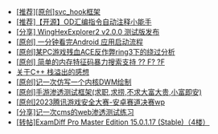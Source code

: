 + [[推荐][原创]svc_hook框架](https://bbs.kanxue.com/thread-284713.htm)
+ [[推荐]【开源】OD汇编指令自动注释小能手](https://bbs.kanxue.com/thread-284663.htm)
+ [[分享] WingHexExplorer2 v2.0.0 测试版发布](https://bbs.kanxue.com/thread-284723.htm)
+ [[原创] 一分钟看完Android 应用启动流程](https://bbs.kanxue.com/thread-284686.htm)
+ [[原创]某PC游戏残血ACE反作弊ring3下的绕过分析](https://bbs.kanxue.com/thread-284667.htm)
+ [[原创] 简单的内存特征码暴力搜索支持 ?? F? ?F](https://bbs.kanxue.com/thread-284451.htm)
+ [关于C++ 栈溢出的感想](https://bbs.kanxue.com/thread-284728.htm)
+ [[原创]记一次仿写一个内核DWM绘制](https://bbs.kanxue.com/thread-279167.htm)
+ [[原创]手游渗透测试框架(求职,求捞,不求大富大贵,小富即安)](https://bbs.kanxue.com/thread-284688.htm)
+ [[原创]2023腾讯游戏安全大赛-安卓赛道决赛wp](https://bbs.kanxue.com/thread-276897.htm)
+ [[分享]记一次cms的web渗透测试练习](https://bbs.kanxue.com/thread-282984.htm)
+ [[转帖]ExamDiff Pro Master Edition 15.0.1.17 (Stable)（4楼）](https://bbs.kanxue.com/thread-284277.htm)
